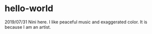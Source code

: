 # hello-world
2019/07/31
Nini here. I like peaceful music and exaggerated color.
It is because I am an artist.
